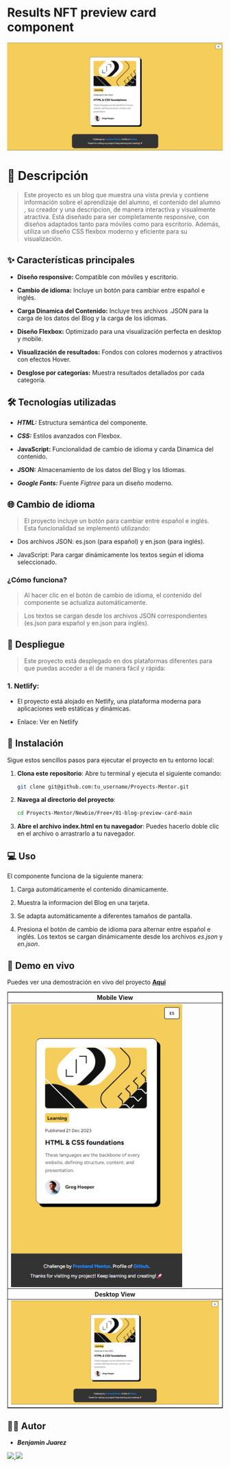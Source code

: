 # Results NFT preview card component

![Design preview for the NFT preview card component coding challenge](design/results/Desktop-Result.png)

# 📝 Descripción

> Este proyecto es un blog que muestra una vista previa y contiene información sobre el aprendizaje del alumno, el contenido del alumno , su creador y una descripcion, de manera interactiva y visualmente atractiva. Está diseñado para ser completamente responsive, con diseños adaptados tanto para móviles como para escritorio. Además, utiliza un diseño CSS flexbox moderno y eficiente para su visualización.

## ✨ Características principales

- **Diseño responsive:** Compatible con móviles y escritorio.

- **Cambio de idioma:** Incluye un botón para cambiar entre español e inglés.

- **Carga Dinamica del Contenido:** Incluye tres archivos .JSON para la carga de los datos del Blog y la carga de los idiomas.

- **Diseño Flexbox:** Optimizado para una visualización perfecta en desktop y mobile.

- **Visualización de resultados:** Fondos con colores modernos y atractivos con efectos Hover.

- **Desglose por categorías:** Muestra resultados detallados por cada categoría.

## 🛠️ Tecnologías utilizadas

- **_HTML:_** Estructura semántica del componente.

- **_CSS:_** Estilos avanzados con Flexbox.

- **JavaScript:** Funcionalidad de cambio de idioma y carda Dinamica del contenido.

- **JSON:** Almacenamiento de los datos del Blog y los Idiomas.

- **_Google Fonts:_** Fuente _Figtree_ para un diseño moderno.

## 🌐 Cambio de idioma

> El proyecto incluye un botón para cambiar entre español e inglés. Esta funcionalidad se implementó utilizando:

- Dos archivos JSON: es.json (para español) y en.json (para inglés).

- JavaScript: Para cargar dinámicamente los textos según el idioma seleccionado.

### ¿Cómo funciona?

> Al hacer clic en el botón de cambio de idioma, el contenido del componente se actualiza automáticamente.

> Los textos se cargan desde los archivos JSON correspondientes (es.json para español y en.json para inglés).

## 🚀 Despliegue

> Este proyecto está desplegado en dos plataformas diferentes para que puedas acceder a él de manera fácil y rápida:

### 1. Netlify:

- El proyecto está alojado en Netlify, una plataforma moderna para aplicaciones web estáticas y dinámicas.

- Enlace: Ver en Netlify

## 🚀 Instalación

Sigue estos sencillos pasos para ejecutar el proyecto en tu entorno local:

1. **Clona este repositorio**:
   Abre tu terminal y ejecuta el siguiente comando:

   ```bash
   git clone git@github.com:tu_username/Proyects-Mentor.git

   ```

2. **Navega al directorio del proyecto**:

   ```bash
   cd Proyects-Mentor/Newbie/Free+/01-blog-preview-card-main

   ```

3. **Abre el archivo index.html en tu navegador**:
   Puedes hacerlo doble clic en el archivo o arrastrarlo a tu navegador.

## 💻 Uso

El componente funciona de la siguiente manera:

1. Carga automáticamente el contenido dinamicamente.

2. Muestra la informacion del Blog en una tarjeta.

3. Se adapta automáticamente a diferentes tamaños de pantalla.

4. Presiona el botón de cambio de idioma para alternar entre español e inglés. Los textos se cargan dinámicamente desde los archivos _es.json_ y _en.json_.

## 🔗 Demo en vivo

Puedes ver una demostración en vivo del proyecto **<a href="">Aqui</a>**

<table border="1">
  <tr>
    <th>
      Mobile View
    </th>
  </tr>
  <tr>
    <td>
      <img align="center" src="design/results/Mobile-Result.png" width="400px">
    </td>
  </tr>
  <tr>
     <th>
      Desktop View
    </th>
  </tr>
  <tr>
     <td>
      <img src="design/results/Desktop-Result.png" width="1000px">
    </td>
  </tr>
</table>

## 👨‍💻 Autor

- **_Benjamin Juarez_**

<a href= "https://www.instagram.com/benjajuarez1_/?hl=es">
    <img src="https://img.shields.io/badge/Instagram-%23E4405F.svg?style=for-the-badge&logo=Instagram&logoColor=white">
</a>
<a href="https://www.frontendmentor.io/profile/ImBenja">
  <img src="https://img.shields.io/badge/frontend mentor-%23111011.svg?style=for-the-badge&logo=frontendmentor&logoColor=white">
</a>
